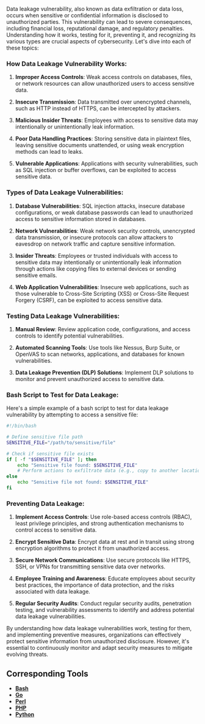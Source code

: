 Data leakage vulnerability, also known as data exfiltration or data loss, occurs when sensitive or confidential information is disclosed to unauthorized parties. This vulnerability can lead to severe consequences, including financial loss, reputational damage, and regulatory penalties. Understanding how it works, testing for it, preventing it, and recognizing its various types are crucial aspects of cybersecurity. Let's dive into each of these topics:

### How Data Leakage Vulnerability Works:

1. **Improper Access Controls**: Weak access controls on databases, files, or network resources can allow unauthorized users to access sensitive data.

2. **Insecure Transmission**: Data transmitted over unencrypted channels, such as HTTP instead of HTTPS, can be intercepted by attackers.

3. **Malicious Insider Threats**: Employees with access to sensitive data may intentionally or unintentionally leak information.

4. **Poor Data Handling Practices**: Storing sensitive data in plaintext files, leaving sensitive documents unattended, or using weak encryption methods can lead to leaks.

5. **Vulnerable Applications**: Applications with security vulnerabilities, such as SQL injection or buffer overflows, can be exploited to access sensitive data.

### Types of Data Leakage Vulnerabilities:

1. **Database Vulnerabilities**: SQL injection attacks, insecure database configurations, or weak database passwords can lead to unauthorized access to sensitive information stored in databases.

2. **Network Vulnerabilities**: Weak network security controls, unencrypted data transmission, or insecure protocols can allow attackers to eavesdrop on network traffic and capture sensitive information.

3. **Insider Threats**: Employees or trusted individuals with access to sensitive data may intentionally or unintentionally leak information through actions like copying files to external devices or sending sensitive emails.

4. **Web Application Vulnerabilities**: Insecure web applications, such as those vulnerable to Cross-Site Scripting (XSS) or Cross-Site Request Forgery (CSRF), can be exploited to access sensitive data.

### Testing Data Leakage Vulnerabilities:

1. **Manual Review**: Review application code, configurations, and access controls to identify potential vulnerabilities.

2. **Automated Scanning Tools**: Use tools like Nessus, Burp Suite, or OpenVAS to scan networks, applications, and databases for known vulnerabilities.

3. **Data Leakage Prevention (DLP) Solutions**: Implement DLP solutions to monitor and prevent unauthorized access to sensitive data.

### Bash Script to Test for Data Leakage:

Here's a simple example of a bash script to test for data leakage vulnerability by attempting to access a sensitive file:

```bash
#!/bin/bash

# Define sensitive file path
SENSITIVE_FILE="/path/to/sensitive/file"

# Check if sensitive file exists
if [ -f "$SENSITIVE_FILE" ]; then
    echo "Sensitive file found: $SENSITIVE_FILE"
    # Perform actions to exfiltrate data (e.g., copy to another location)
else
    echo "Sensitive file not found: $SENSITIVE_FILE"
fi
```

### Preventing Data Leakage:

1. **Implement Access Controls**: Use role-based access controls (RBAC), least privilege principles, and strong authentication mechanisms to control access to sensitive data.

2. **Encrypt Sensitive Data**: Encrypt data at rest and in transit using strong encryption algorithms to protect it from unauthorized access.

3. **Secure Network Communications**: Use secure protocols like HTTPS, SSH, or VPNs for transmitting sensitive data over networks.

4. **Employee Training and Awareness**: Educate employees about security best practices, the importance of data protection, and the risks associated with data leakage.

5. **Regular Security Audits**: Conduct regular security audits, penetration testing, and vulnerability assessments to identify and address potential data leakage vulnerabilities.

By understanding how data leakage vulnerabilities work, testing for them, and implementing preventive measures, organizations can effectively protect sensitive information from unauthorized disclosure. However, it's essential to continuously monitor and adapt security measures to mitigate evolving threats.

## Corresponding Tools

- [**Bash**](https://github.com/saidehossain/Hacking_Tools/blob/main/hacking_with_bash/data_leakage.sh)
- [**Go**](https://github.com/saidehossain/Hacking_Tools/blob/main/hacking_with_go/data_leakage.go)
- [**Perl**](https://github.com/saidehossain/Hacking_Tools/blob/main/hacking_with_perl/data_leakage.pl)
- [**PHP**](https://github.com/saidehossain/Hacking_Tools/blob/main/hacking_with_php/data_leakage.php)
- [**Python**](https://github.com/saidehossain/Hacking_Tools/blob/main/hacking_with_python/data_leakage.py)

  
